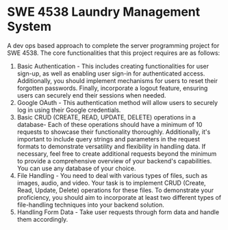 # SWE 4538 Laundry Management System
A dev ops based approach to complete the server programming project for SWE 4538.
The core functionalities that this project requires are as follows:
1. Basic Authentication - This includes creating functionalities for user sign-up, as well as
enabling user sign-in for authenticated access. Additionally, you should implement
mechanisms for users to reset their forgotten passwords. Finally, incorporate a logout
feature, ensuring users can securely end their sessions when needed.
2. Google OAuth - This authentication method will allow users to securely log in using their
Google credentials.
3. Basic CRUD (CREATE, READ, UPDATE, DELETE) operations in a database- Each of
these operations should have a minimum of 10 requests to showcase their functionality
thoroughly. Additionally, it's important to include query strings and parameters in the
request formats to demonstrate versatility and flexibility in handling data. If necessary,
feel free to create additional requests beyond the minimum to provide a comprehensive
overview of your backend's capabilities. You can use any database of your choice.
4. File Handling - You need to deal with various types of files, such as images, audio, and
video. Your task is to implement CRUD (Create, Read, Update, Delete) operations for
these files. To demonstrate your proficiency, you should aim to incorporate at least two
different types of file-handling techniques into your backend solution.
5. Handling Form Data - Take user requests through form data and handle them
accordingly.

